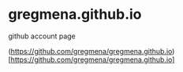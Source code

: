 gregmena.github.io
==================
github account page


(https://github.com/gregmena/gregmena.github.io)[https://github.com/gregmena/gregmena.github.io]
